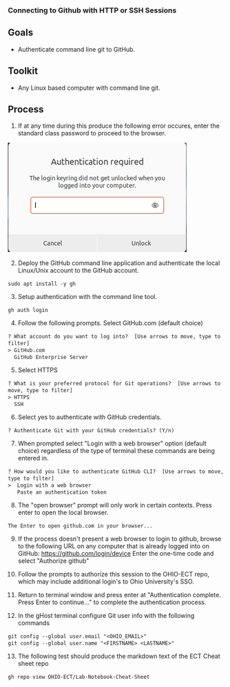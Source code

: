 ### Connecting to Github with HTTP or SSH Sessions

## Goals 

- Authenticate command line git to GitHub.

## Toolkit 

- Any Linux based computer with command line git.

## Process

1. If at any time during this produce the following error occures, enter the standard class password to proceed to the browser.

![Browswer Keyring Error](./images/Browser-keyring-error.png)

2. Deploy the GitHub command line application and authenticate the local Linux/Unix account to the GitHub account.
```
sudo apt install -y gh
```

3. Setup authentication with the command line tool.

```
gh auth login
```

4. Follow the following prompts. Select GitHub.com (default choice)

```
? What account do you want to log into?  [Use arrows to move, type to filter]
> GitHub.com
  GitHub Enterprise Server
```

5. Select HTTPS

```
? What is your preferred protocol for Git operations?  [Use arrows to move, type to filter]
> HTTPS
  SSH
```

6. Select yes to authenticate with GitHub credentials.
```
? Authenticate Git with your GitHub credentials? (Y/n)
```

7. When prompted select "Login with a web browser" option (default choice) regardless of the type of terminal these commands are being entered in.

```
? How would you like to authenticate GitHub CLI?  [Use arrows to move, type to filter]
>  Login with a web browser
   Paste an authentication token
```

8. The "open browser" prompt will only work in certain contexts. Press enter to open the local browser.  
```
The Enter to open github.com in your browser...  
```

9. If the process doesn't present a web browser to login to github, browse to the following URL on any computer that is already logged into on GitHub: https://github.com/login/device  Enter the one-time code and select "Authorize github"

10. Follow the prompts to authorize this session to the OHIO-ECT repo, which may include additional login's to Ohio University's SSO.

11. Return to terminal window and press enter at "Authentication complete. Press Enter to continue..." to complete the authentication process.

12. In the gHost terminal configure Git user info with the following commands
```
git config --global user.email "<OHIO_EMAIL>"
git config --global user.name "<FIRSTNAME> <LASTNAME>"
```

13. The following test should produce the markdown text of the ECT Cheat sheet repo
```
gh repo view OHIO-ECT/Lab-Notebook-Cheat-Sheet
```
